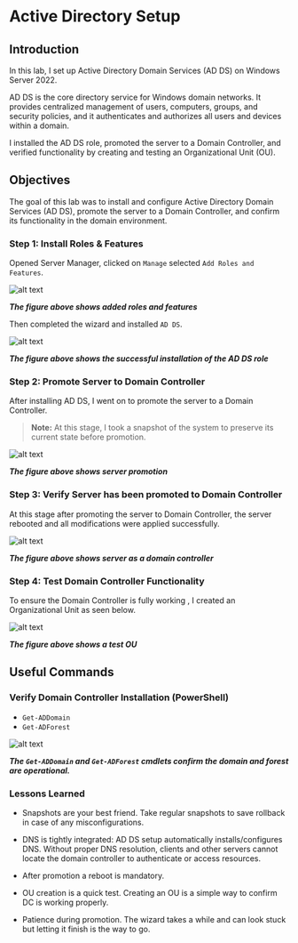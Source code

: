 # Active Directory Setup

## Introduction

In this lab, I set up Active Directory Domain Services (AD DS) on Windows Server 2022.

AD DS is the core directory service for Windows domain networks. It provides centralized management of users, computers, groups, and security policies, and it authenticates and authorizes all users and devices within a domain.

I installed the AD DS role, promoted the server to a Domain Controller, and verified functionality by creating and testing an Organizational Unit (OU).

## Objectives

The goal of this lab was to install and configure Active Directory Domain Services (AD DS), promote the server to a Domain Controller, and confirm its functionality in the domain environment.

### Step 1: Install Roles & Features

Opened Server Manager, clicked on `Manage` selected `Add Roles and Features`.

![alt text](<screenshots/01-roles & features.png>)

***The figure above shows added roles and features***

Then completed the wizard and installed `AD DS`.

![alt text](<screenshots/02-AD DS- installed.png>)

***The figure above shows the successful installation of the AD DS role***

### Step 2: Promote Server to Domain Controller

After installing AD DS, I went on to promote the server to a Domain Controller.

> **Note:** At this stage, I took a snapshot of the system to preserve its current state before promotion.

![alt text](<screenshots/03-AD DS-promotion.png>)

***The figure above shows server promotion***

### Step 3: Verify Server has been promoted to Domain Controller

At this stage after promoting the server to Domain Controller, the server rebooted and all modifications were applied successfully.

![alt text](screenshots/04-promoted-server.png)

***The figure above shows server as a domain controller***

### Step 4: Test Domain Controller Functionality

To ensure the Domain Controller is fully working , I created an Organizational Unit as seen below.

![alt text](screenshots/05-TestOU.png)

***The figure above shows a test OU***

## Useful Commands

### Verify Domain Controller Installation (PowerShell)

- `Get-ADDomain`
- `Get-ADForest`

![alt text](screenshots/06.DC-functionality.png)

***The `Get-ADDomain` and `Get-ADForest` cmdlets confirm the domain and forest are operational.***

### Lessons Learned

- Snapshots are your best friend. Take regular snapshots to save rollback in case of any misconfigurations.

- DNS is tightly integrated: AD DS setup automatically installs/configures DNS. Without proper DNS resolution, clients and other servers cannot locate the domain controller to authenticate or access resources.

- After promotion a reboot is mandatory.

- OU creation is a quick test. Creating an OU  is a simple way to confirm DC is working properly.

- Patience during promotion. The wizard takes a while and can look stuck but letting it finish is the way to go.
